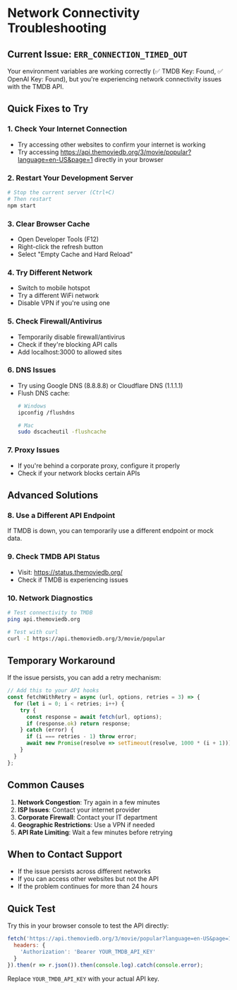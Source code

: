 # Network Connectivity Troubleshooting

## Current Issue: `ERR_CONNECTION_TIMED_OUT`

Your environment variables are working correctly (✅ TMDB Key: Found, ✅ OpenAI Key: Found), but you're experiencing network connectivity issues with the TMDB API.

## Quick Fixes to Try

### 1. **Check Your Internet Connection**
- Try accessing other websites to confirm your internet is working
- Try accessing https://api.themoviedb.org/3/movie/popular?language=en-US&page=1 directly in your browser

### 2. **Restart Your Development Server**
```bash
# Stop the current server (Ctrl+C)
# Then restart
npm start
```

### 3. **Clear Browser Cache**
- Open Developer Tools (F12)
- Right-click the refresh button
- Select "Empty Cache and Hard Reload"

### 4. **Try Different Network**
- Switch to mobile hotspot
- Try a different WiFi network
- Disable VPN if you're using one

### 5. **Check Firewall/Antivirus**
- Temporarily disable firewall/antivirus
- Check if they're blocking API calls
- Add localhost:3000 to allowed sites

### 6. **DNS Issues**
- Try using Google DNS (8.8.8.8) or Cloudflare DNS (1.1.1.1)
- Flush DNS cache:
  ```bash
  # Windows
  ipconfig /flushdns
  
  # Mac
  sudo dscacheutil -flushcache
  ```

### 7. **Proxy Issues**
- If you're behind a corporate proxy, configure it properly
- Check if your network blocks certain APIs

## Advanced Solutions

### 8. **Use a Different API Endpoint**
If TMDB is down, you can temporarily use a different endpoint or mock data.

### 9. **Check TMDB API Status**
- Visit: https://status.themoviedb.org/
- Check if TMDB is experiencing issues

### 10. **Network Diagnostics**
```bash
# Test connectivity to TMDB
ping api.themoviedb.org

# Test with curl
curl -I https://api.themoviedb.org/3/movie/popular
```

## Temporary Workaround

If the issue persists, you can add a retry mechanism:

```javascript
// Add this to your API hooks
const fetchWithRetry = async (url, options, retries = 3) => {
  for (let i = 0; i < retries; i++) {
    try {
      const response = await fetch(url, options);
      if (response.ok) return response;
    } catch (error) {
      if (i === retries - 1) throw error;
      await new Promise(resolve => setTimeout(resolve, 1000 * (i + 1)));
    }
  }
};
```

## Common Causes

1. **Network Congestion**: Try again in a few minutes
2. **ISP Issues**: Contact your internet provider
3. **Corporate Firewall**: Contact your IT department
4. **Geographic Restrictions**: Use a VPN if needed
5. **API Rate Limiting**: Wait a few minutes before retrying

## When to Contact Support

- If the issue persists across different networks
- If you can access other websites but not the API
- If the problem continues for more than 24 hours

## Quick Test

Try this in your browser console to test the API directly:

```javascript
fetch('https://api.themoviedb.org/3/movie/popular?language=en-US&page=1', {
  headers: {
    'Authorization': 'Bearer YOUR_TMDB_API_KEY'
  }
}).then(r => r.json()).then(console.log).catch(console.error);
```

Replace `YOUR_TMDB_API_KEY` with your actual API key. 